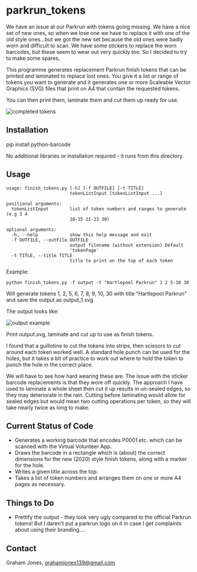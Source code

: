 # parkrun_tokens
We have an issue at our Parkrun with tokens going missing.  We have a nice set of new ones, so when we lose one we have to replace it with one of the old style ones...but we got the new set because the old ones were badly worn and difficult to scan.   We have some stickers to replace the worn barcodes, but these seem to wear out very quickly too.   So I decided to try to make some spares.

This programme generates replacement Parkrun finish tokens that can be printed and laminated to replace lost ones.   You give it a list or range of tokens you want to generate and it generates one or more Scaleable Vector Graphics (SVG) files that print on A4 that contain the requested tokens.

You can then print them, laminate them and cut them up ready for use.

![completed tokens](https://raw.githubusercontent.com/jones139/parkrun_tokens/main/complete_set_of_tokens.jpg)


Installation
------------
pip install python-barcode

No additional libraries or installation required - it runs from this directory.

Usage
-----

```
usage: finish_tokens.py [-h] [-f OUTFILE] [-t TITLE]
                        tokenListInput [tokenListInput ...]

positional arguments:
  tokenListInput        list of token numbers and ranges to generate (e.g 3 4
                        10-15 21-23 30)

optional arguments:
  -h, --help            show this help message and exit
  -f OUTFILE, --outFile OUTFILE
                        output filename (without extension) Default
                        'tokenPage'
  -t TITLE, --title TITLE
                        title to print on the top of each token
```

Example:

```
python finish_tokens.py -f output -t "Hartlepool Parkrun" 1 2 5-10 30
```

Will generate tokens 1, 2, 5, 6, 7, 8, 9, 10, 30 with title "Hartlepool Parkrun" and save the output as output_1.svg


The output looks like:

![output example](https://raw.githubusercontent.com/jones139/parkrun_tokens/main/example_output.png)

Print output.svg, laminate and cut up to use as finish tokens.  

I found that a guillotine to cut the tokens into strips, then scissors to cut around each token worked well.  A standard hole punch can be used for the holes, but it takes a bit of practice to work out where to hold the token to punch the hole in the correct place.

We will have to see how hard wearing these are. The issue with the sticker barcode replacements is that they wore off quickly.  The approach I have used to laminate a whole sheet then cut it up results in un-sealed edges, so they may deteriorate in the rain.    Cutting before laminating would allow for sealed edges but would mean two cutting operations per token, so they will take nearly twice as long to make.


Current Status of Code
----------------------

* Generates a working barcode that encodes P0001 etc. which can be scanned with the Virtual Volunteer App.
* Draws the barcode in a rectangle which is (about) the correct dimensions for the new (2020) style finish tokens, along with a marker for the hole.
* Writes a given title across the top.
* Takes a list of token numbers and arranges them on one or more A4 pages as necessary.


Things to Do
------------
 * Prettify the output - they look very ugly compared to the official Parkrun tokens!   But I daren't put a parkrun logo on it in case I get complaints about using their branding....


Contact
-------
Graham Jones, grahamjones139@gmail.com

